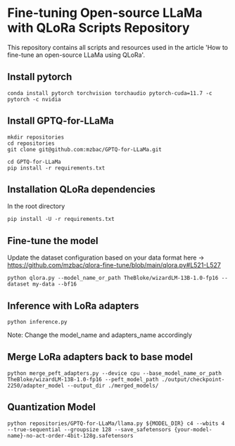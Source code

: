 # Fine-tuning Open-source LLaMa with QLoRa Scripts Repository
This repository contains all scripts and resources used in the article 'How to fine-tune an open-source LLaMa using QLoRa'. 

## Install pytorch
```
conda install pytorch torchvision torchaudio pytorch-cuda=11.7 -c pytorch -c nvidia
```
## Install GPTQ-for-LLaMa
```
mkdir repositories
cd repositories
git clone git@github.com:mzbac/GPTQ-for-LLaMa.git

cd GPTQ-for-LLaMa
pip install -r requirements.txt
```

## Installation QLoRa dependencies
In the root directory
```
pip install -U -r requirements.txt
```

## Fine-tune the model
Update the dataset configuration based on your data format here -> https://github.com/mzbac/qlora-fine-tune/blob/main/qlora.py#L521-L527
```
python qlora.py --model_name_or_path TheBloke/wizardLM-13B-1.0-fp16 --dataset my-data --bf16
```

## Inference with LoRa adapters

```
python inference.py
```
Note: Change the model_name and adapters_name accordingly

## Merge LoRa adapters back to base model

```
python merge_peft_adapters.py --device cpu --base_model_name_or_path TheBloke/wizardLM-13B-1.0-fp16 --peft_model_path ./output/checkpoint-2250/adapter_model --output_dir ./merged_models/
```

## Quantization Model
```
python repositories/GPTQ-for-LLaMa/llama.py ${MODEL_DIR} c4 --wbits 4 --true-sequential --groupsize 128 --save_safetensors {your-model-name}-no-act-order-4bit-128g.safetensors
```

